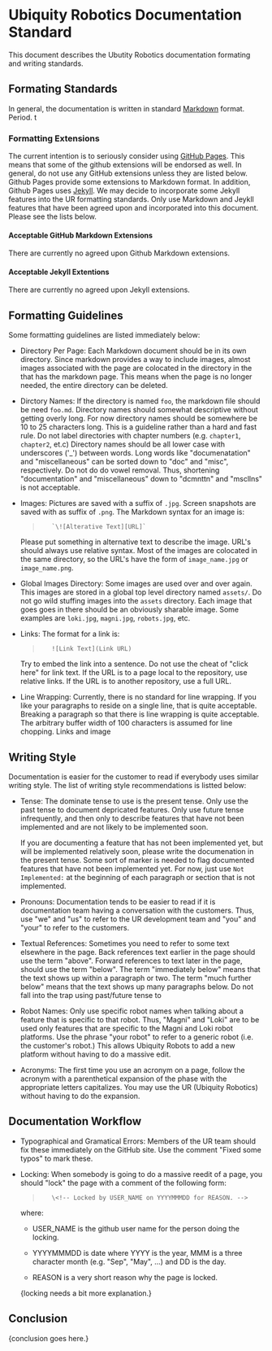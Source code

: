 <!-- Locked by waynegramlich on 2017Sep9 to do initial development. -->

# Ubiquity Robotics Documentation Standard

This document describes the Ubutity Robotics documentation formating
and writing standards.

## Formating Standards

In general, the documentation is written in standard
[Markdown](https://daringfireball.net/projects/markdown/syntax)
format.  Period.
t
### Formatting Extensions

The current intention is to seriously consider using
[GitHub Pages](https://pages.github.com/).
This means that some of the github extensions will be endorsed as well.
In general, do not use any GitHub extensions unless they are listed below.
Github Pages provide some extensions to Markdown format.  In addition,
Github Pages uses
[Jekyll](https://jekyllrb.com/docs/home/).
We may decide to incorporate some Jekyll features into the UR formatting
standards.  Only use Markdown and Jeykll features that have been
agreed upon and incorporated into this document.  Please see the
lists below.

#### Acceptable GitHub Markdown Extensions

There are currently no agreed upon Github Markdown extensions.

#### Acceptable Jekyll Extentions

There are currently no agreed upon Jekyll extensions.

## Formatting Guidelines

Some formatting guidelines are listed immediately below:

* Directory Per Page:
  Each Markdown document should be in its own directory.
  Since markdown provides a way to include images, almost images associated
  with the page are colocated in the directory in the that has the markdown page.
  This means when the page is no longer needed, the entire directory can be deleted.

* Dirctory Names:
  If the directory is named `foo`, the markdown file should be need `foo.md`.
  Directory names should somewhat descriptive without getting overly long.
  For now directory names should be somewhere be 10 to 25 characters long.
  This is a guideline rather than a hard and fast rule.  Do not label directories
  with chapter numbers (e.g. `chapter1`, `chapter2`, et.c)
  Directory names should be all lower case with underscores ('_') between words.
  Long words like "documenatation" and "miscellaneous" can be sorted down to
  "doc" and "misc", respectively.  Do not do do vowel removal.  Thus, shortening
  "documentation"  and "miscellaneous" down to "dcmnttn" and "mscllns" is not
  acceptable.

* Images:
  Pictures are saved with a suffix of `.jpg`.  Screen snapshots are saved with
  as suffix of `.png`.  The Markdown syntax for an image is:

  >        `\![Alterative Text][URL]`

  Please put something in alternative text to describe the image.  URL's
  should always use relative syntax.  Most of the images are colocated in
  the same directory, so the URL's have the form of `image_name.jpg` or
  `image_name.png`.

* Global Images Directory:
  Some images are used over and over again.  This images are stored in a
  global top level directory named `assets/`.  Do not go wild stuffing images
  into the `assets` directory.  Each image that goes goes in there should
  be an obviously sharable image.  Some examples are `loki.jpg`, `magni.jpg`,
  `robots.jpg`, etc.

* Links:
  The format for a link is:

  >        ![Link Text](Link URL)

  Try to embed the link into a sentence.  Do not use the cheat of "click here"
  for link text.   If the URL is to a page local to the repository, use relative
  links.  If the URL is to another repository, use a full URL.

* Line Wrapping:
  Currently, there is no standard for line wrapping.  If you like your paragraphs
  to reside on a single line, that is quite acceptable.  Breaking a paragraph
  so that there is line wrapping is quite acceptable.  The arbitrary buffer
  width of 100 characters is assumed for line chopping.  Links and image

## Writing Style

Documentation is easier for the customer to read if everybody uses similar
writing style.  The list of writing style recommendations is listted below:

* Tense:
  The dominate tense to use is the present tense.  Only use the past tense
  to document depricated features.  Only use future tense infrequently, and
  then only to describe features that have not been implemented and are not
  likely to be implemented soon.

  If you are documenting a feature that has not been implemented yet, but will
  be implemented relatively soon, please write the documenation in the present
  tense.  Some sort of marker is needed to flag documented features that have
  not been implemented yet.  For now, just use `Not Implemented:` at the
  beginning of each paragraph or section that is not implemented.

* Pronouns:
  Documentation tends to be easier to read if it is documentation team having
  a conversation with the customers.  Thus, use "we" and "us" to refer to the
  UR development team and "you" and "your" to refer to the customers.

* Textual References:
  Sometimes you need to refer to some text elsewhere in the page.  Back references
  text earlier in the page should use the term "above".  Forward references to
  text later in the page, should use the term "below".  The term "immediately below"
  means that the text shows up within a paragraph or two.  The term "much further below"
  means that the text shows up many paragraphs below.  Do not fall into the trap
  using past/future tense to 

* Robot Names:
  Only use specific robot names when talking about a feature that is specific
  to that robot.  Thus, "Magni" and "Loki" are to be used only features that
  are specific to the Magni and Loki robot platforms.  Use the phrase "your robot"
  to refer to a generic robot (i.e. the customer's robot.)  This allows Ubiquity
  Robots to add a new platform without having to do a massive edit.

* Acronyms:
  The first time you use an acronym on a page, follow the acronym with
  a parenthetical expansion of the phase with the appropriate letters capitalizes.
  You may use the UR (Ubiquity Robotics) without having to do the expansion.

## Documentation Workflow

* Typographical and Gramatical Errors:
  Members of the UR team should fix these immediately on the GitHub site.
  Use the comment "Fixed some typos" to mark these.

* Locking:
  When somebody is going to do a massive reedit of a page, you should "lock"
  the page with a comment of the following form:

  >        \<!-- Locked by USER_NAME on YYYYMMMDD for REASON. -->

  where:

    * USER_NAME is the github user name for the person doing the locking.

    * YYYYMMMDD is date where YYYY is the year, MMM is a three character
      month (e.g. "Sep",  "May", ...) and DD is the day.
      
    * REASON is a very short reason why the page is locked.
    
  {locking needs a bit more explanation.}

## Conclusion

{conclusion goes here.}
